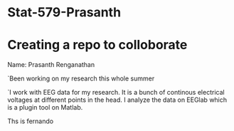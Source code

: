 # Stat-579-Prasanth
# Creating a repo to colloborate 
Name: Prasanth Renganathan
 
`Been working on my research this whole summer
 
`I work with EEG data for my research. It is a bunch of continous electrical voltages at different points in the head. I analyze the data on EEGlab which is a plugin tool on Matlab.



Ths is fernando
